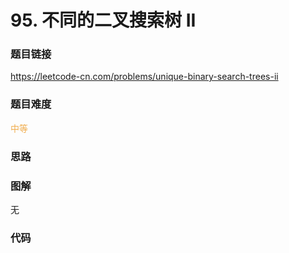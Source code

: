 # 95. 不同的二叉搜索树 II

### 题目链接

https://leetcode-cn.com/problems/unique-binary-search-trees-ii

### 题目难度

<font color=#F0AD4E>中等</font>

### 思路



### 图解

无

### 代码

```python
```